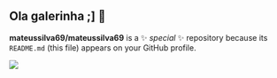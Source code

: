 ## Ola galerinha ;] 👋

**mateussilva69/mateussilva69** is a ✨ _special_ ✨ repository because its `README.md` (this file) appears on your GitHub profile.


![](https://media1.tenor.com/m/yd1_f8m39u4AAAAC/clash-royale.gif)
